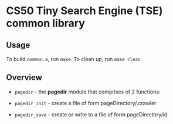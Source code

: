 # CS50 Tiny Search Engine (TSE) common library

## Usage

To build `common.a`, run `make`. 
To clean up, run `make clean`.

## Overview

 * `pagedir` - the **pagedir** module that comprises of 2 functions:

 * `pagedir_init` - create a file of form pageDirectory/.crawler 
 * `pagedir_save` - create or write to a file of form pageDirectory/id
